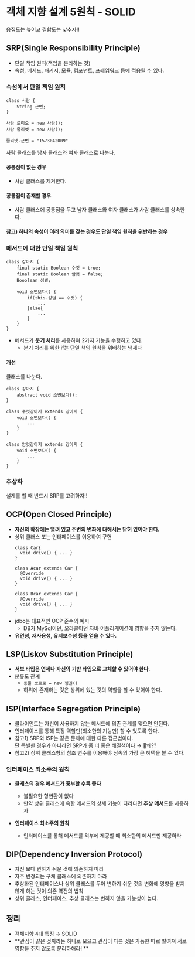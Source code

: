 # 객체 지향 설계 5원칙 - SOLID
응집도는 높이고 결합도는 낮추자!!

## SRP(Single Responsibility Principle)
* 단일 책임 원칙(책임을 분리하는 것)
* 속성, 메서드, 패키지, 모듈, 컴포넌트, 프레임워크 등에 적용될 수 있다.

### 속성에서 단일 책임 원칙
```
class 사람 {
    String 군번;
}

사람 로미오 = new 사람();
사람 줄리엣 = new 사람();

줄리엣.군번 = "1573042009"
```
사람 클래스를 남자 클래스와 여자 클래스로 나눈다. 

#### 공통점이 없는 경우 
* 사람 클래스를 제거한다.

#### 공통점이 존재할 경우
* 사람 클래스에 공통점을 두고 남자 클래스와 여자 클래스가 사람 클래스를 상속한다.

#### 참고) 하나의 속성이 여러 의미를 갖는 경우도 단일 책임 원칙을 위반하는 경우

### 메서드에 대한 단일 책임 원칙
```
class 강아지 {
    final static Boolean 수컷 = true;
    final static Boolean 암컷 = false;
    Booolean 성별;
    
    void 소변보다() {
        if(this.성별 == 수컷) {
            ...
        }else{
            ...
        }
    }
}
```
* 메서드가 **분기 처리**를 사용하여 2가지 기능을 수행하고 있다.
  * 분기 처리를 위한 if는 단일 책임 원칙을 위배하는 냄새다 

#### 개선
클래스를 나눈다.
```
class 강아지 {
    abstract void 소변보다();
}

class 수컷강아지 extends 강아지 {
    void 소변보다() {
        ...
    }
} 

class 암컷강아지 extends 강아지 {
    void 소변보다() {
        ...
    }
} 
```

### 추상화
설계를 할 때 반드시 SRP를 고려하자!!



## OCP(Open Closed Principle)
* **자신의 확장에는 열려 있고 주변의 변화에 대해서는 닫혀 있어야 한다.**
* 상위 클래스 또는 인터페이스를 이용하여 구현
  ```
  class Car{
    void drive() { ... }
  }
  
  class Acar extends Car {
    @Override
    void drive() { ... }
  }
  
  class Bcar extends Car {
    @Override
    void drive() { ... }
  }
  ```
* jdbc는 대표적인 OCP 준수의 예시
  * DB가 MySql이던, 오라클이던 자바 어플리케이션에 영향을 주지 않는다.
* **유연성, 재사용성, 유지보수성 등을 얻을 수 있다.** 

## LSP(Liskov Substitution Principle)
* **서브 타입은 언제나 자신의 기반 타입으로 교체할 수 있어야 한다.**
* 분류도 관계
  * ```동물 뽀로로 = new 펭귄()``` 
  * 하위에 존재하는 것은 상위에 있는 것의 역할을 할 수 있어야 한다.

## ISP(Interface Segregation Principle)
* 클라이언트는 자신이 사용하지 않는 메서드에 의존 관계를 맺으면 안된다.
* 인터페이스를 통해 특정 역할만(최소한의 기능만) 할 수 있도록 한다.
* 참고1) SRP와 ISP는 같은 문제에 대한 다른 접근법이다.   
  단 특별한 경우가 아니라면 SRP가 좀 더 좋은 해결책이다 → 🤔왜??
* 참고2) 상위 클래스형의 참조 변수를 이용해야 상속의 가장 큰 혜택을 볼 수 있다.

### 인터페이스 최소주의 원칙
* **클래스의 경우 메서드가 풍부할 수록 좋다**
  - 불필요한 형변환이 없다
  - 만약 상위 클래스에 속한 메서드의 상세 기능이 다라다면 **추상 메서드**를 사용하자

* **인터페이스 최소주의 원칙**  
  - 인터페이스를 통해 메서드를 외부에 제공할 때 최소한의 메서드만 제공하라
  
## DIP(Dependency Inversion Protocol)
* 자신 보다 변하기 쉬운 것에 의존하지 마라
* 자주 변경되는 구체 클래스에 의존하지 마라
* 추상화된 인터페이스나 상위 클래스를 두어 변하기 쉬운 것의 변화에 영향을 받지 않게 하는 것이 의존 역전의 법칙
* 상위 클래스, 인터페이스, 추상 클래스는 변하지 않을 가능성이 높다.

## 정리
* 객체지향 4대 특징 → SOLID
* **관심이 같은 것끼리는 하나로 모으고 관심이 다른 것은 가능한 따로 떨여져 서로 영향을 주지 않도록 분리하해라! **
